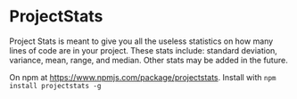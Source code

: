 # ProjectStats

Project Stats is meant to give you all the useless statistics on how many lines of code are in your project. These stats include: standard deviation, variance, mean, range, and median. Other stats may be added in the future.

On npm at https://www.npmjs.com/package/projectstats.
Install with `npm install projectstats -g`